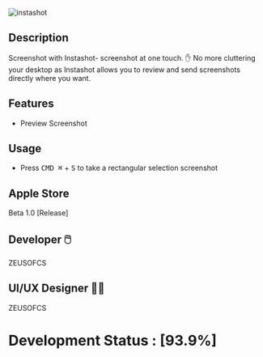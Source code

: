 ![instashot](https://user-images.githubusercontent.com/19171147/33237447-45461cc8-d242-11e7-9b0f-2288074de29f.png)



## Description

Screenshot with Instashot- screenshot at one touch. ✋ No more cluttering your desktop as Instashot allows you to review and send screenshots directly where you want.

## Features
- Preview Screenshot
## Usage
  - Press <kbd>CMD ⌘</kbd> + <kbd>S</kbd> to take a rectangular selection screenshot
  
## Apple Store 
Beta 1.0 [Release]

## Developer  🖱️ 

ZEUSOFCS

## UI/UX Designer 👨‍🎨

ZEUSOFCS





# Development Status : [93.9%]

